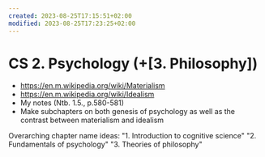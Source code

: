 ```yaml
---
created: 2023-08-25T17:15:51+02:00
modified: 2023-08-25T17:23:25+02:00
---
```


# CS 2. Psychology (+[3. Philosophy])

- https://en.m.wikipedia.org/wiki/Materialism
- https://en.m.wikipedia.org/wiki/Idealism
- My notes (Ntb. 1.5., p.580-581)
- Make subchapters on both genesis of psychology as well as the contrast between materialism and idealism

Overarching chapter name ideas:
"1. Introduction to cognitive science"
"2. Fundamentals of psychology"
"3. Theories of philosophy"
